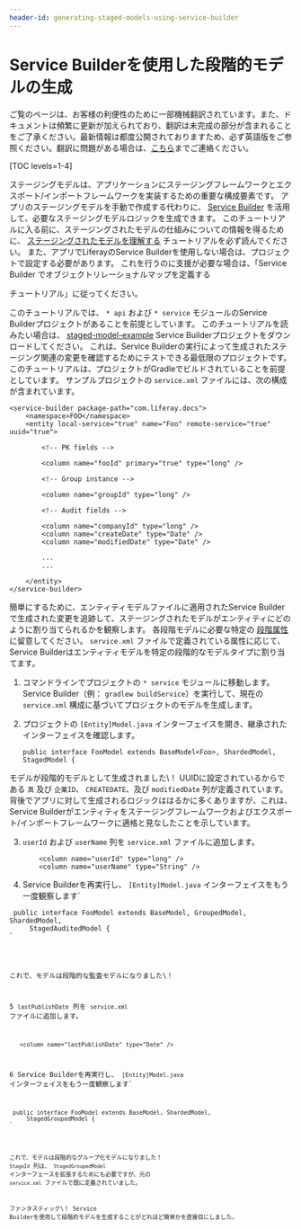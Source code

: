 ```yaml
---
header-id: generating-staged-models-using-service-builder
---
```


# Service Builderを使用した段階的モデルの生成

<p class="alert alert-info"><span class="wysiwyg-color-blue120">ご覧のページは、お客様の利便性のために一部機械翻訳されています。また、ドキュメントは頻繁に更新が加えられており、翻訳は未完成の部分が含まれることをご了承ください。最新情報は都度公開されておりますため、必ず英語版をご参照ください。翻訳に問題がある場合は、<a href="mailto:support-content-jp@liferay.com">こちら</a>までご連絡ください。</span></p>

[TOC levels=1-4]

ステージングモデルは、アプリケーションにステージングフレームワークとエクスポート/インポートフレームワークを実装するための重要な構成要素です。 アプリのステージングモデルを手動で作成する代わりに、 [Service Builder](/docs/7-1/tutorials/-/knowledge_base/t/service-builder) を活用して、必要なステージングモデルロジックを生成できます。 このチュートリアルに入る前に、ステージングされたモデルの仕組みについての情報を得るために、 [ステージングされたモデルを理解する](/docs/7-1/tutorials/-/knowledge_base/t/understanding-staged-models) チュートリアルを必ず読んでください。 また、アプリでLiferayのService Builderを使用しない場合は、プロジェクトで設定する必要があります。 これを行うのに支援が必要な場合は、「Service Builder</a> でオブジェクトリレーショナルマップを定義する

チュートリアル」に従ってください。</p> 

このチュートリアルでは、 `* api` および `* service` モジュールのService Builderプロジェクトがあることを前提としています。 このチュートリアルを読みたい場合は、 [staged-model-example](/documents/10184/656312/staged-model-example.zip/5b2a8b0f-fa04-ca4a-2345-015871c0a14a) Service Builderプロジェクトをダウンロードしてください。 これは、Service Builderの実行によって生成されたステージング関連の変更を確認するためにテストできる最低限のプロジェクトです。 このチュートリアルは、プロジェクトがGradleでビルドされていることを前提としています。 サンプルプロジェクトの `service.xml` ファイルには、次の構成が含まれています。

    <service-builder package-path="com.liferay.docs">
        <namespace>FOO</namespace>
        <entity local-service="true" name="Foo" remote-service="true" uuid="true">
    
            <!-- PK fields -->
    
            <column name="fooId" primary="true" type="long" />
    
            <!-- Group instance -->
    
            <column name="groupId" type="long" />
    
            <!-- Audit fields -->
    
            <column name="companyId" type="long" />
            <column name="createDate" type="Date" />
            <column name="modifiedDate" type="Date" />
    
            ...
            ...
    
        </entity>
    </service-builder>
    

簡単にするために、エンティティモデルファイルに適用されたService Builderで生成された変更を追跡して、ステージングされたモデルがエンティティにどのように割り当てられるかを観察します。 各段階モデルに必要な特定の [段階属性](/docs/7-1/tutorials/-/knowledge_base/t/understanding-staged-models#important-attributes-in-staging) に留意してください。 `service.xml` ファイルで定義されている属性に応じて、Service Builderはエンティティモデルを特定の段階的なモデルタイプに割り当てます。

1.  コマンドラインでプロジェクトの `* service` モジュールに移動します。 Service Builder（例： `gradlew buildService`）を実行して、現在の `service.xml` 構成に基づいてプロジェクトのモデルを生成します。

2.  プロジェクトの `[Entity]Model.java` インターフェイスを開き、継承されたインターフェイスを確認します。
   
        public interface FooModel extends BaseModel<Foo>, ShardedModel, StagedModel {
       
   
   モデルが段階的モデルとして生成されました\！ UUIDに設定されているからである `真` 及び `企業ID`、 `CREATEDATE`、及び `modifiedDate` 列が定義されています。 背後でアプリに対して生成されるロジックははるかに多くありますが、これは、Service Builderがエンティティをステージングフレームワークおよびエクスポート/インポートフレームワークに適格と見なしたことを示しています。

3.  `userId` および `userName` 列を `service.xml` ファイルに追加します。 
   
   

    ``` 
        <column name="userId" type="long" />
        <column name="userName" type="String" />
    ```


4.  Service Builderを再実行し、 `[Entity]Model.java` インターフェイスをもう一度観察します`</p>

<pre><code> public interface FooModel extends BaseModel<Foo>, GroupedModel, ShardedModel,
     StagedAuditedModel {
`</pre> 
   
   これで、モデルは段階的な監査モデルになりました\！</li> 
   
   5  `lastPublishDate` 列を `service.xml` ファイルに追加します。
  
       <column name="lastPublishDate" type="Date" />
      

6  Service Builderを再実行し、 `[Entity]Model.java` インターフェイスをもう一度観察します`</p>

<pre><code> public interface FooModel extends BaseModel<Foo>, ShardedModel,
     StagedGroupedModel {
`</pre> 
  
  これで、モデルは段階的なグループ化モデルになりました！ `StageId` 列は、 `StagedGroupedModel` インターフェースを拡張するためにも必要ですが、元の `service.xml` ファイルで既に定義されていました。</li> </ol> 
  
  ファンタスティック\！ Service Builderを使用して段階的モデルを生成することがどれほど簡単かを直接目にしました。

